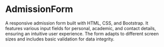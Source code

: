 # AdmissionForm
 A responsive admission form built with HTML, CSS, and Bootstrap. It features various input fields for personal, academic, and contact details, ensuring an intuitive user experience. The form adapts to different screen sizes and includes basic validation for data integrity.
